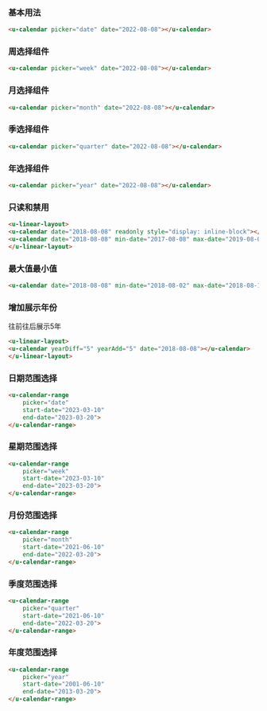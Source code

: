 ### 基本用法

``` html
<u-calendar picker="date" date="2022-08-08"></u-calendar>
```

### 周选择组件

``` html
<u-calendar picker="week" date="2022-08-08"></u-calendar>
```

### 月选择组件

``` html
<u-calendar picker="month" date="2022-08-08"></u-calendar>
```
### 季选择组件

``` html
<u-calendar picker="quarter" date="2022-08-08"></u-calendar>
```

### 年选择组件

``` html
<u-calendar picker="year" date="2022-08-08"></u-calendar>
```

### 只读和禁用
``` html
<u-linear-layout>
<u-calendar date="2018-08-08" readonly style="display: inline-block"></u-calendar>
<u-calendar date="2018-08-08" min-date="2017-08-08" max-date="2019-08-08" disabled style="display: inline-block"></u-calendar>
</u-linear-layout>
```

### 最大值最小值
``` html
<u-calendar date="2018-08-08" min-date="2018-08-02" max-date="2018-08-18"></u-calendar>
```

### 增加展示年份

往前往后展示5年

``` html
<u-linear-layout>
<u-calendar yearDiff="5" yearAdd="5" date="2018-08-08"></u-calendar>
</u-linear-layout>
```

### 日期范围选择

``` html
<u-calendar-range
    picker="date"
    start-date="2023-03-10"
    end-date="2023-03-20">
</u-calendar-range>
```

### 星期范围选择

``` html
<u-calendar-range
    picker="week"
    start-date="2023-03-10"
    end-date="2023-03-20">
</u-calendar-range>
```

### 月份范围选择

``` html
<u-calendar-range
    picker="month"
    start-date="2021-06-10"
    end-date="2022-03-20">
</u-calendar-range>
```

### 季度范围选择

``` html
<u-calendar-range
    picker="quarter"
    start-date="2021-06-10"
    end-date="2022-03-20">
</u-calendar-range>
```

### 年度范围选择

``` html
<u-calendar-range
    picker="year"
    start-date="2001-06-10"
    end-date="2013-03-20">
</u-calendar-range>
```
